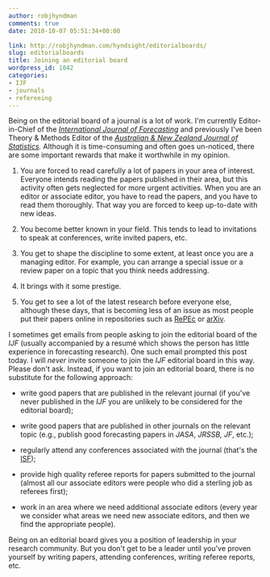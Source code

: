 ```yaml
---
author: robjhyndman
comments: true
date: 2010-10-07 05:51:34+00:00

link: http://robjhyndman.com/hyndsight/editorialboards/
slug: editorialboards
title: Joining an editorial board
wordpress_id: 1042
categories:
- IJF
- journals
- refereeing
---
```


Being on the editorial board of a journal is a lot of work. I'm currently Editor-in-Chief of the _[International Journal of Forecasting](http://www.forecasters.org/ijf/)_ and previously I've been Theory & Methods Editor of the _[Australian & New Zealand Journal of Statistics](http://onlinelibrary.wiley.com/journal/10.1111/(ISSN)1467-842X)._ Although it is time-consuming and often goes un-noticed, there are some important rewards that make it worthwhile in my opinion.




    
  1. You are forced to read carefully a lot of papers in your area of interest. Everyone intends reading the papers published in their area, but this activity often gets neglected for more urgent activities. When you are an editor or associate editor, you have to read the papers, and you have to read them thoroughly. That way you are forced to keep up-to-date with new ideas.

    
  2. You become better known in your field. This tends to lead to invitations to speak at conferences, write invited papers, etc.

    
  3. You get to shape the discipline to some extent, at least once you are a managing editor. For example, you can arrange a special issue or a review paper on a topic that you think needs addressing.

    
  4. It brings with it some prestige.

    
  5. You get to see a lot of the latest research before everyone else, although these days, that is becoming less of an issue as most people put their papers online in repositories such as [RePEc](http://repec.org) or [arXiv](http://arxiv.org).



I sometimes get emails from people asking to join the editorial board of the _IJF_ (usually accompanied by a resumé which shows the person has little experience in forecasting research). One such email prompted this post today. I will _never_ invite someone to join the _IJF_ editorial board in this way. Please don't ask. Instead, if you want to join an editorial board, there is no substitute for the following approach:




    
  * write good papers that are published in the relevant journal (if you've never published in the _IJF_ you are unlikely to be considered for the editorial board);

    
  * write good papers that are published in other journals on the relevant topic (e.g., publish good forecasting papers in _JASA_, _JRSSB, JF_, etc.);

    
  * regularly attend any conferences associated with the journal (that's the [ISF](http://www.forecasters.org/isf/));

    
  * provide high quality referee reports for papers submitted to the journal (almost all our associate editors were people who did a sterling job as referees first);

    
  * work in an area where we need additional associate editors (every year we consider what areas we need new associate editors, and then we find the appropriate people).



Being on an editorial board gives you a position of leadership in your research community. But you don't get to be a leader until you've proven yourself by writing papers, attending conferences, writing referee reports, etc.
